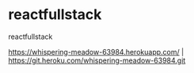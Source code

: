# reactfullstack
reactfullstack

https://whispering-meadow-63984.herokuapp.com/ | https://git.heroku.com/whispering-meadow-63984.git
